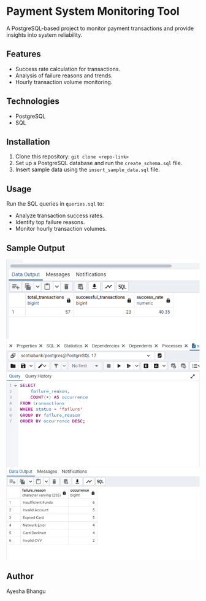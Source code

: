# Payment System Monitoring Tool
A PostgreSQL-based project to monitor payment transactions and provide insights into system reliability.

## Features
- Success rate calculation for transactions.
- Analysis of failure reasons and trends.
- Hourly transaction volume monitoring.

## Technologies
- PostgreSQL
- SQL

## Installation
1. Clone this repository: `git clone <repo-link>`
2. Set up a PostgreSQL database and run the `create_schema.sql` file.
3. Insert sample data using the `insert_sample_data.sql` file.

## Usage
Run the SQL queries in `queries.sql` to:
- Analyze transaction success rates.
- Identify top failure reasons.
- Monitor hourly transaction volumes.

## Sample Output
![Success Rate Query](images/success_rate.png)
![Failure Reasons Query](images/failure_reasons.png)

## Author
Ayesha Bhangu

